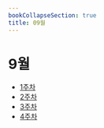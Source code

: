 ```yaml
---
bookCollapseSection: true
title: 09월
---
```

# 9월

- [1주차](Coding%20Test/2023/23.09/1주차)
- [2주차](Coding%20Test/2023/23.09/2주차)
- [3주차](Coding%20Test/2023/23.09/3주차)
- [4주차](Coding%20Test/2023/23.09/4주차)